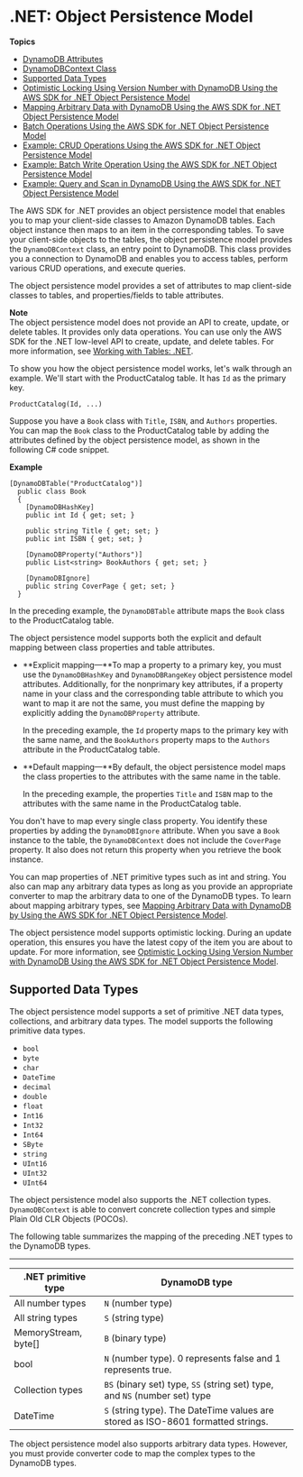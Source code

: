 # \.NET: Object Persistence Model<a name="DotNetSDKHighLevel"></a>

**Topics**
+ [DynamoDB Attributes](DeclarativeTagsList.md)
+ [DynamoDBContext Class](DotNetDynamoDBContext.md)
+ [Supported Data Types](#DotNetDynamoDBContext.SupportedTypes)
+ [Optimistic Locking Using Version Number with DynamoDB Using the AWS SDK for \.NET Object Persistence Model](DynamoDBContext.VersionSupport.md)
+ [Mapping Arbitrary Data with DynamoDB Using the AWS SDK for \.NET Object Persistence Model](DynamoDBContext.ArbitraryDataMapping.md)
+ [Batch Operations Using the AWS SDK for \.NET Object Persistence Model](DotNetDynamoDBContext.BatchOperations.md)
+ [Example: CRUD Operations Using the AWS SDK for \.NET Object Persistence Model](CRUDHighLevelExample1.md)
+ [Example: Batch Write Operation Using the AWS SDK for \.NET Object Persistence Model](orm-dotnet-batchoperations-example.md)
+ [Example: Query and Scan in DynamoDB Using the AWS SDK for \.NET Object Persistence Model](DynamoDBContext.QueryScan.md)

The AWS SDK for \.NET provides an object persistence model that enables you to map your client\-side classes to Amazon DynamoDB tables\. Each object instance then maps to an item in the corresponding tables\. To save your client\-side objects to the tables, the object persistence model provides the `DynamoDBContext` class, an entry point to DynamoDB\. This class provides you a connection to DynamoDB and enables you to access tables, perform various CRUD operations, and execute queries\. 

The object persistence model provides a set of attributes to map client\-side classes to tables, and properties/fields to table attributes\. 

**Note**  
The object persistence model does not provide an API to create, update, or delete tables\. It provides only data operations\. You can use only the AWS SDK for the \.NET low\-level API to create, update, and delete tables\. For more information, see [Working with Tables: \.NET](LowLevelDotNetWorkingWithTables.md)\.

To show you how the object persistence model works, let's walk through an example\. We'll start with the ProductCatalog table\. It has `Id` as the primary key\. 

```
ProductCatalog(Id, ...)
```

Suppose you have a `Book` class with `Title`, `ISBN`, and `Authors` properties\. You can map the `Book` class to the ProductCatalog table by adding the attributes defined by the object persistence model, as shown in the following C\# code snippet\. 

**Example**  

```
[DynamoDBTable("ProductCatalog")]
  public class Book
  {
    [DynamoDBHashKey]   
    public int Id { get; set; }

    public string Title { get; set; }
    public int ISBN { get; set; }

    [DynamoDBProperty("Authors")]    
    public List<string> BookAuthors { get; set; }

    [DynamoDBIgnore]    
    public string CoverPage { get; set; }
  }
```

In the preceding example, the `DynamoDBTable` attribute maps the `Book` class to the ProductCatalog table\. 

The object persistence model supports both the explicit and default mapping between class properties and table attributes\.
+ **Explicit mapping—**To map a property to a primary key, you must use the `DynamoDBHashKey` and `DynamoDBRangeKey` object persistence model attributes\. Additionally, for the nonprimary key attributes, if a property name in your class and the corresponding table attribute to which you want to map it are not the same, you must define the mapping by explicitly adding the `DynamoDBProperty` attribute\. 

  In the preceding example, the `Id` property maps to the primary key with the same name, and the `BookAuthors` property maps to the `Authors` attribute in the ProductCatalog table\.
+ **Default mapping—**By default, the object persistence model maps the class properties to the attributes with the same name in the table\. 

  In the preceding example, the properties `Title` and `ISBN` map to the attributes with the same name in the ProductCatalog table\. 

You don't have to map every single class property\. You identify these properties by adding the `DynamoDBIgnore` attribute\. When you save a `Book` instance to the table, the `DynamoDBContext` does not include the `CoverPage` property\. It also does not return this property when you retrieve the book instance\. 

You can map properties of \.NET primitive types such as int and string\. You also can map any arbitrary data types as long as you provide an appropriate converter to map the arbitrary data to one of the DynamoDB types\. To learn about mapping arbitrary types, see [Mapping Arbitrary Data with DynamoDB by Using the AWS SDK for \.NET Object Persistence Model](DynamoDBContext.ArbitraryDataMapping.md)\. 

The object persistence model supports optimistic locking\. During an update operation, this ensures you have the latest copy of the item you are about to update\. For more information, see [Optimistic Locking Using Version Number with DynamoDB Using the AWS SDK for \.NET Object Persistence Model](DynamoDBContext.VersionSupport.md)\.

## Supported Data Types<a name="DotNetDynamoDBContext.SupportedTypes"></a>

The object persistence model supports a set of primitive \.NET data types, collections, and arbitrary data types\. The model supports the following primitive data types\. 
+ `bool`
+ `byte` 
+ `char`
+ `DateTime`
+ `decimal`
+ `double`
+ `float`
+ `Int16`
+ `Int32`
+ `Int64`
+ `SByte`
+ `string`
+ `UInt16`
+ `UInt32`
+ `UInt64`

The object persistence model also supports the \.NET collection types\. `DynamoDBContext` is able to convert concrete collection types and simple Plain Old CLR Objects \(POCOs\)\.

The following table summarizes the mapping of the preceding \.NET types to the DynamoDB types\.


****  

| \.NET primitive type | DynamoDB type | 
| --- | --- | 
|  All number types  |  `N` \(number type\)  | 
|  All string types  |  `S` \(string type\)   | 
|  MemoryStream, byte\[\]  |  `B` \(binary type\)   | 
| bool | `N` \(number type\). 0 represents false and 1 represents true\. | 
| Collection types | `BS` \(binary set\) type, `SS` \(string set\) type, and `NS` \(number set\) type | 
| DateTime | `S` \(string type\)\. The DateTime values are stored as ISO\-8601 formatted strings\. | 

The object persistence model also supports arbitrary data types\. However, you must provide converter code to map the complex types to the DynamoDB types\.
